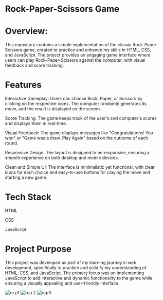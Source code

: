# Rock-Paper-Scissors Game

# Overview:
This repository contains a simple implementation of the classic Rock-Paper-Scissors game, created to practice and enhance my skills in HTML, CSS, and JavaScript. The project provides an engaging game interface where users can play Rock-Paper-Scissors against the computer, with visual feedback and score tracking.

# Features

Interactive Gameplay: Users can choose Rock, Paper, or Scissors by clicking on the respective icons. The computer randomly generates its move, and the result is displayed on the screen.

Score Tracking: The game keeps track of the user's and computer's scores and displays them in real-time.

Visual Feedback: The game displays messages like "Congratulations! You won" or "Game was a draw. Play Again" based on the outcome of each round.

Responsive Design: The layout is designed to be responsive, ensuring a smooth experience on both desktop and mobile devices.

Clean and Simple UI: The interface is minimalistic yet functional, with clear icons for each choice and easy-to-use buttons for playing the move and starting a new game.

# Tech Stack

HTML

CSS

JavaScript

# Project Purpose

This project was developed as part of my learning journey in web development, specifically to practice and solidify my understanding of HTML, CSS, and JavaScript. The primary focus was on implementing JavaScript to add interactive and dynamic functionality to the game while ensuring a visually appealing and user-friendly interface.

![rc p1](https://github.com/user-attachments/assets/a315d59c-e804-4693-a331-26ab93fba5fe)
![rcp 2](https://github.com/user-attachments/assets/4dbaed60-2eb5-44fe-aee6-9619fde79f93)
![rcp3](https://github.com/user-attachments/assets/54d0b586-23fa-4e72-97ef-c80985c2146f)
